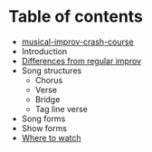 # Table of contents

* [musical-improv-crash-course](README.md)
* Introduction
* [Differences from regular improv](differences-from-regular-improv.md)
* Song structures
  * Chorus
  * Verse
  * Bridge
  * Tag line verse
* Song forms
* Show forms
* [Where to watch](where-to-watch.md)

